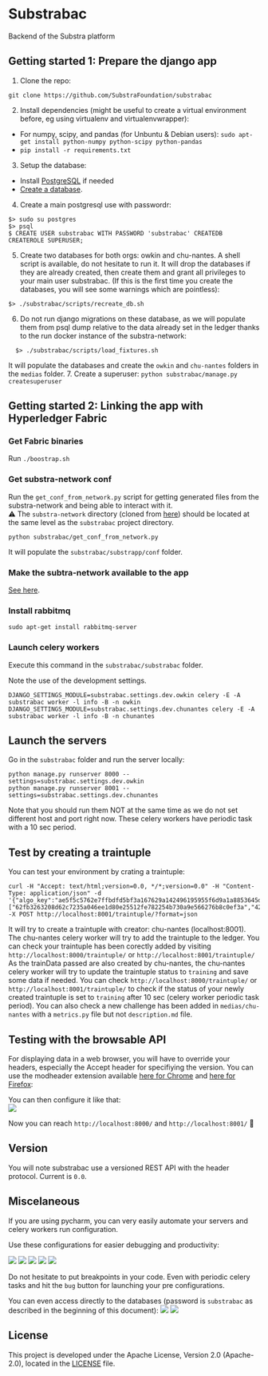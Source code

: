 # Substrabac
Backend of the Substra platform

## Getting started 1: Prepare the django app

1. Clone the repo:
 ```
 git clone https://github.com/SubstraFoundation/substrabac
 ```
2. Install dependencies (might be useful to create a virtual environment before, eg using virtualenv and virtualenvwrapper):
  - For numpy, scipy, and pandas (for Unbuntu & Debian users): `sudo apt-get install python-numpy python-scipy python-pandas`
  - `pip install -r requirements.txt`
3. Setup the database: 
  - Install [PostgreSQL](https://www.postgresql.org/download/) if needed
  - [Create a database](https://www.postgresql.org/docs/10/static/tutorial-createdb.html).
4. Create a main postgresql use with passwordr:
  ```shell
  $> sudo su postgres
  $> psql
  $ CREATE USER substrabac WITH PASSWORD 'substrabac' CREATEDB CREATEROLE SUPERUSER;
  ```
5. Create two databases for both orgs: owkin and chu-nantes. A shell script is available, do not hesitate to run it.
It will drop the databases if they are already created, then create them and grant all privileges to your main user substrabac.
 (If this is the first time you create the databases, you will see some warnings which are pointless):

  ```shell
  $> ./substrabac/scripts/recreate_db.sh 
```
6. Do not run django migrations on these database, as we will populate them from psql dump relative to the data already set in the ledger thanks to the run docker instance of the substra-network:
```shell
  $> ./substrabac/scripts/load_fixtures.sh 
```
It will populate the databases and create the `owkin` and `chu-nantes` folders in the `medias` folder.
7. Create a superuser: `python substrabac/manage.py createsuperuser`

## Getting started 2: Linking the app with Hyperledger Fabric

### Get Fabric binaries

Run `./boostrap.sh`

### Get substra-network conf

Run the `get_conf_from_network.py` script for getting generated files from the substra-network and being able to interact with it.  
:warning: The `substra-network` directory (cloned from [here](https://github.com/SubstraFoundation/substra-network)) should be located at the same level as the `substrabac` project directory.

```
python substrabac/get_conf_from_network.py
```
It will populate the `substrabac/substrapp/conf` folder.
 
### Make the subtra-network available to the app

[See here](https://github.com/SubstraFoundation/substra-network#network).  

### Install rabbitmq

```shell
sudo apt-get install rabbitmq-server
```

### Launch celery workers

Execute this command in the `substrabac/substrabac` folder.

Note the use of the development settings. 

```shell
DJANGO_SETTINGS_MODULE=substrabac.settings.dev.owkin celery -E -A substrabac worker -l info -B -n owkin
DJANGO_SETTINGS_MODULE=substrabac.settings.dev.chunantes celery -E -A substrabac worker -l info -B -n chunantes
```

## Launch the servers

Go in the `substrabac` folder and run the server locally:
 ```
 python manage.py runserver 8000 --settings=substrabac.settings.dev.owkin
 python manage.py runserver 8001 --settings=substrabac.settings.dev.chunantes
 ```
 Note that you should run them NOT at the same time as we do not set different host and port right now.
 These celery workers have periodic task with a 10 sec period.
 
## Test by creating a traintuple 

You can test your environment by crating a traintuple: 
```shell
curl -H "Accept: text/html;version=0.0, */*;version=0.0" -H "Content-Type: application/json" -d '{"algo_key":"ae5f5c5762e7ffbdfd5bf3a167629a142496195955f6d9a1a8853645dc7e1bf3","model_key":"10060f1d9e450d98bb5892190860eee8dd48594f00e0e1c9374a27c5acdba568","train_data_keys":["62fb3263208d62c7235a046ee1d80e25512fe782254b730a9e566276b8c0ef3a","42303efa663015e729159833a12ffb510ff92a6e386b8152f90f6fb14ddc94c9"]}' -X POST http://localhost:8001/traintuple/?format=json
```
It will try to create a traintuple with creator: chu-nantes (localhost:8001).
The chu-nantes celery worker will try to add the traintuple to the ledger.
You can check your traintuple has been corectly added by visiting `http://localhost:8000/traintuple/` or `http://localhost:8001/traintuple/`
As the trainData passed are also created by chu-nantes, the chu-nantes celery worker will try to update the traintuple status to `training` and save some data if needed.
You can check `http://localhost:8000/traintuple/` or `http://localhost:8001/traintuple/` to check if the status of your newly created traintuple is set to `training` after 10 sec (celery worker periodic task period).
You can also check a new challenge has been added in `medias/chu-nantes` with a `metrics.py` file but not `description.md` file.

## Testing with the browsable API

For displaying data in a web browser, you will have to override your headers, especially the Accept header for specifiying the version.
You can use the modheader extension available [here for Chrome](https://chrome.google.com/webstore/detail/modheader/idgpnmonknjnojddfkpgkljpfnnfcklj) and [here for Firefox](https://addons.mozilla.org/en-US/firefox/addon/modheader-firefox/):

You can then configure it like that:  
![](assets/modheader_config.png) 

Now you can reach `http://localhost:8000/` and `http://localhost:8001/` :tada:

## Version

You will note substrabac use a versioned REST API with the header protocol.
Current is `0.0`.

## Miscelaneous

If you are using pycharm, you can very easily automate your servers and celery workers run configuration.

Use these configurations for easier debugging and productivity:

![](assets/conf.png)
![](assets/server_owkin.png)
![](assets/server_chunantes.png) 
![](assets/celery_owkin.png) 
![](assets/celery_chunantes.png) 

Do not hesitate to put breakpoints in your code. Even with periodic celery tasks and hit the `bug` button for launching your pre configurations.

You can even access directly to the databases (password is `substrabac` as described in the beginning of this document):
![](assets/database_owkin.png) 
![](assets/database_owkin_challenges.png) 

## License

This project is developed under the Apache License, Version 2.0 (Apache-2.0), located in the [LICENSE](./LICENSE) file.

